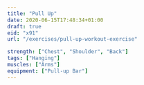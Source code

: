 ```yaml
---
title: "Pull Up"
date: 2020-06-15T17:48:34+01:00
draft: true
eid: "x91"
url: "/exercises/pull-up-workout-exercise"

strength: ["Chest", "Shoulder", "Back"]
tags: ["Hanging"]
muscles: ["Arms"]
equipment: ["Pull-up Bar"]
---
```

